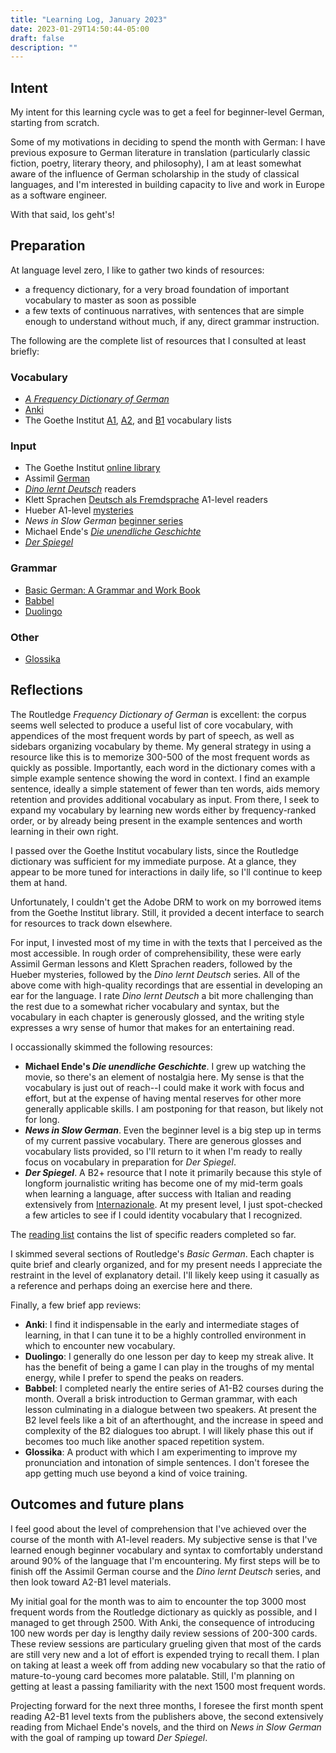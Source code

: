 ```yaml
---
title: "Learning Log, January 2023"
date: 2023-01-29T14:50:44-05:00
draft: false
description: ""
---
```


## Intent

My intent for this learning cycle was to get a feel for beginner-level German, starting from scratch.

Some of my motivations in deciding to spend the month with German: I have previous exposure to German literature in translation (particularly classic fiction, poetry, literary theory, and philosophy), I am at least somewhat aware of the influence of German scholarship in the study of classical languages, and I'm interested in building capacity to live and work in Europe as a software engineer.

With that said, los geht's!

## Preparation

At language level zero, I like to gather two kinds of resources: 
- a frequency dictionary, for a very broad foundation of important vocabulary to master as soon as possible
- a few texts of continuous narratives, with sentences that are simple enough to understand without much, if any, direct grammar instruction.

The following are the complete list of resources that I consulted at least briefly:

### Vocabulary

- [_A Frequency Dictionary of German_](https://www.routledge.com/A-Frequency-Dictionary-of-German-Core-Vocabulary-for-Learners/Tschirner-Mohring/p/book/9781138659780)
- [Anki](https://apps.ankiweb.net/)
- The Goethe Institut [A1](https://www.goethe.de/pro/relaunch/prf/de/A1_SD1_Wortliste_02.pdf), [A2](https://www.goethe.de/pro/relaunch/prf/en/Goethe-Zertifikat_A2_Wortliste.pdf), and [B1](https://www.goethe.de/pro/relaunch/prf/en/Goethe-Zertifikat_B1_Wortliste.pdf) vocabulary lists

### Input

- The Goethe Institut [online library](https://www.onleihe.de/goethe-institut/frontend/welcome,51-0-0-100-0-0-1-0-0-0-0.html)
- Assimil [German](https://www.assimil.com/en/with-ease/1549-german-9782700581157.html)
- [_Dino lernt Deutsch_](https://books.learnoutlive.com/category/language-learning/german/dino-lernt-deutsch/) readers
- Klett Sprachen [Deutsch als Fremdsprache](https://www.klett-sprachen.de/lektueren/deutsch-als-fremdsprache/a1/c-485) A1-level readers
- Hueber A1-level [mysteries](https://shop.hueber.de/de/reihen-und-lehrwerke/spannender-lernkrimi-3930847.html)
- _News in Slow German_ [beginner series](https://www.newsinslowgerman.com/home/news/beginner)
- Michael Ende's [_Die unendliche Geschichte_](https://www.thienemann-esslinger.de/produkt/die-unendliche-geschichte-isbn-978-3-522-62112-0)
- [_Der Spiegel_](https://www.spiegel.de/)

### Grammar

- [Basic German: A Grammar and Work Book](https://www.routledge.com/Basic-German-A-Grammar-and-Workbook/Schenke-Miell-Seago/p/book/9781138788268)
- [Babbel](https://babbel.com/)
- [Duolingo](https://www.duolingo.com/learn)

### Other

- [Glossika](https://ai.glossika.com/)

## Reflections

The Routledge _Frequency Dictionary of German_ is excellent: the corpus seems well selected to produce a useful list of core vocabulary, with appendices of the most frequent words by part of speech, as well as sidebars organizing vocabulary by theme. My general strategy in using a resource like this is to memorize 300-500 of the most frequent words as quickly as possible. Importantly, each word in the dictionary comes with a simple example sentence showing the word in context. I find an example sentence, ideally a simple statement of fewer than ten words, aids memory retention and provides additional vocabulary as input. From there, I seek to expand my vocabulary by learning new words either by frequency-ranked order, or by already being present in the example sentences and worth learning in their own right.

I passed over the Goethe Institut vocabulary lists, since the Routledge dictionary was sufficient for my immediate purpose. At a glance, they appear to be more tuned for interactions in daily life, so I'll continue to keep them at hand.

Unfortunately, I couldn't get the Adobe DRM to work on my borrowed items from the Goethe Institut library. Still, it provided a decent interface to search for resources to track down elsewhere.

For input, I invested most of my time in with the texts that I perceived as the most accessible. In rough order of comprehensibility, these were early Assimil German lessons and Klett Sprachen readers, followed by the Hueber mysteries, followed by the _Dino lernt Deutsch_ series. All of the above come with high-quality recordings that are essential in developing an ear for the language. I rate _Dino lernt Deutsch_ a bit more challenging than the rest due to a somewhat richer vocabulary and syntax, but the vocabulary in each chapter is generously glossed, and the writing style expresses a wry sense of humor that makes for an entertaining read.

I occassionally skimmed the following resources:

- **Michael Ende's _Die unendliche Geschichte_**. I grew up watching the movie, so there's an element of nostalgia here. My sense is that the vocabulary is just out of reach--I could make it work with focus and effort, but at the expense of having mental reserves for other more generally applicable skills. I am postponing for that reason, but likely not for long.
- **_News in Slow German_**. Even the beginner level is a big step up in terms of my current passive vocabulary. There are generous glosses and vocabulary lists provided, so I'll return to it when I'm ready to really focus on vocabulary in preparation for _Der Spiegel_.
- **_Der Spiegel_**. A B2+ resource that I note it primarily because this style of longform journalistic writing has become one of my mid-term goals when learning a language, after success with Italian and reading extensively from [Internazionale](https://www.internazionale.it/). At my present level, I just spot-checked a few articles to see if I could identity vocabulary that I recognized.

The [reading list](/reading/#german) contains the list of specific readers completed so far.

I skimmed several sections of Routledge's _Basic German_. Each chapter is quite brief and clearly organized, and for my present needs I appreciate the restraint in the level of explanatory detail. I'll likely keep using it casually as a reference and perhaps doing an exercise here and there.

Finally, a few brief app reviews:

- **Anki**: I find it indispensable in the early and intermediate stages of learning, in that I can tune it to be a highly controlled environment in which to encounter new vocabulary.
- **Duolingo**: I generally do one lesson per day to keep my streak alive. It has the benefit of being a game I can play in the troughs of my mental energy, while I prefer to spend the peaks on readers.
- **Babbel**: I completed nearly the entire series of A1-B2 courses during the month. Overall a brisk introduction to German grammar, with each lesson culminating in a dialogue between two speakers. At present the B2 level feels like a bit of an afterthought, and the increase in speed and complexity of the B2 dialogues too abrupt. I will likely phase this out if becomes too much like another spaced repetition system.
- **Glossika**: A product with which I am experimenting to improve my pronunciation and intonation of simple sentences. I don't foresee the app getting much use beyond a kind of voice training.

## Outcomes and future plans

I feel good about the level of comprehension that I've achieved over the course of the month with A1-level readers. My subjective sense is that I've learned enough beginner vocabulary and syntax to comfortably understand around 90% of the language that I'm encountering. My first steps will be to finish off the Assimil German course and the _Dino lernt Deutsch_ series, and then look toward A2-B1 level materials.

My initial goal for the month was to aim to encounter the top 3000 most frequent words from the Routledge dictionary as quickly as possible, and I managed to get through 2500. With Anki, the consequence of introducing 100 new words per day is lengthy daily review sessions of 200-300 cards. These review sessions are particulary grueling given that most of the cards are still very new and a lot of effort is expended trying to recall them. I plan on taking at least a week off from adding new vocabulary so that the ratio of mature-to-young card becomes more palatable. Still, I'm planning on getting at least a passing familiarity with the next 1500 most frequent words.

Projecting forward for the next three months, I foresee the first month spent reading A2-B1 level texts from the publishers above, the second extensively reading from Michael Ende's novels, and the third on _News in Slow German_ with the goal of ramping up toward _Der Spiegel_.